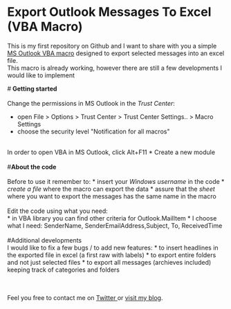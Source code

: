 Export Outlook Messages To Excel (VBA Macro)
====================================

This is my first repository on Github and I want to share with you a simple <a href="http://bit.ly/msg2excel">MS Outlook VBA macro</a> designed to export selected messages into an excel file. <br>
This macro is already working, however there are still a few developments I would like to implement

#<b> Getting started </b><br><br>
Change the permissions in MS Outlook in the <i>Trust Center</i>:
  * open File > Options > Trust Center > Trust Center Settings.. > Macro Settings
  * choose the security level "Notification for all macros"
<br>
In order to open VBA in MS Outlook, click Alt+F11
  * Create a new module
<br><br>
#<b>About the code</b><br><br>
Before to use it remember to:
  * insert your <i>Windows username</i> in the code
  * <i>create a file</i> where the macro can export the data
  * assure that the <i>sheet</i> where you want to export the messages has the same name in the macro
<br><br>
Edit the code using what you need:<br>
  * in VBA library you can find other criteria for Outlook.MailItem
  * I choose what I need: SenderName, SenderEmailAddress,Subject, To, ReceivedTime
<br><br>
#Additional developments <br>
I would like to fix a few bugs / to add new features:
  * to insert headlines in the exported file in excel (a first raw with labels)
  * to export entire folders and not just selected files
  * to export all messages (archieves included) keeping track of categories and folders

<br><br> Feel you free to contact me on <a href="https://twitter.com/mauroberlanda">Twitter </a> or <a href="http://games4joke.wordpress.com/"> visit my blog</a>.
